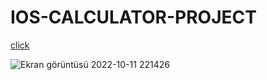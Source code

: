 # IOS-CALCULATOR-PROJECT

[click](https://meltem-fs.github.io/IOS-CALCULATOR-PROJECT/)

![Ekran görüntüsü 2022-10-11 221426](https://user-images.githubusercontent.com/101893145/195179190-f8194532-6836-43a2-8f5e-cbbbfd1e0ebc.png)
